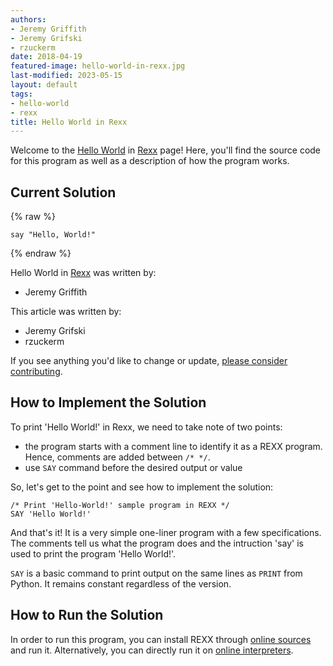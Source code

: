 ```yaml
---
authors:
- Jeremy Griffith
- Jeremy Grifski
- rzuckerm
date: 2018-04-19
featured-image: hello-world-in-rexx.jpg
last-modified: 2023-05-15
layout: default
tags:
- hello-world
- rexx
title: Hello World in Rexx
---
```


Welcome to the [Hello World](https://sampleprograms.io/projects/hello-world) in [Rexx](https://sampleprograms.io/languages/rexx) page! Here, you'll find the source code for this program as well as a description of how the program works.

## Current Solution

{% raw %}

```rexx
say "Hello, World!"

```

{% endraw %}

Hello World in [Rexx](https://sampleprograms.io/languages/rexx) was written by:

- Jeremy Griffith

This article was written by:

- Jeremy Grifski
- rzuckerm

If you see anything you'd like to change or update, [please consider contributing](https://github.com/TheRenegadeCoder/sample-programs).

## How to Implement the Solution

To print 'Hello World!' in Rexx, we need to take note of two points:

- the program starts with a comment line to identify it as a REXX program. Hence, comments are added between `/* */`.
- use `SAY` command before the desired output or value

So, let's get to the point and see how to implement the solution:

```rexx
/* Print 'Hello-World!' sample program in REXX */
SAY 'Hello World!'
```

And that's it! It is a very simple one-liner program with a few specifications. The comments tell us what the program does and the intruction 'say' is used to print the program 'Hello World!'.

`SAY` is a basic command to print output on the same lines as `PRINT` from Python. It remains constant regardless of the version.


## How to Run the Solution

In order to run this program, you can install REXX through [online sources](https://www.tutorialspoint.com/rexx/rexx_installation.htm) and run it. Alternatively, you can directly run it on [online interpreters](https://www.tutorialspoint.com/execute_rexx_online.php).
